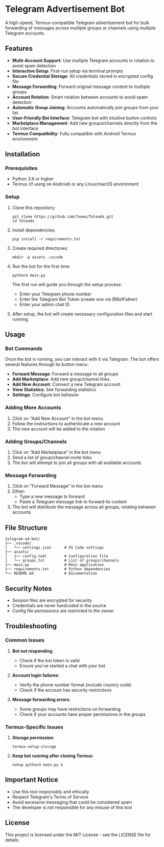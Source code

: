 # Telegram Advertisement Bot

A high-speed, Termux-compatible Telegram advertisement bot for bulk forwarding of messages across multiple groups or channels using multiple Telegram accounts.

## Features

- **Multi-Account Support**: Use multiple Telegram accounts in rotation to avoid spam detection
- **Interactive Setup**: First-run setup via terminal prompts
- **Secure Credential Storage**: All credentials stored in encrypted config file
- **Message Forwarding**: Forward original message content to multiple groups
- **Account Rotation**: Smart rotation between accounts to avoid spam detection
- **Automatic Group Joining**: Accounts automatically join groups from your list
- **User-Friendly Bot Interface**: Telegram bot with intuitive button controls
- **Marketplace Management**: Add new groups/channels directly from the bot interface
- **Termux Compatibility**: Fully compatible with Android Termux environment

## Installation

### Prerequisites

- Python 3.8 or higher
- Termux (if using on Android) or any Linux/macOS environment

### Setup

1. Clone this repository:
   ```
   git clone https://github.com/fxeeo/Teleads.git
   cd Teleads
   ```

2. Install dependencies:
   ```
   pip install -r requirements.txt
   ```

3. Create required directories:
   ```
   mkdir -p assets .vscode
   ```

4. Run the bot for the first time:
   ```
   python3 main.py
   ```
   
   The first run will guide you through the setup process:
   - Enter your Telegram phone number
   - Enter the Telegram Bot Token (create one via @BotFather)
   - Enter your admin chat ID

5. After setup, the bot will create necessary configuration files and start running.

## Usage

### Bot Commands

Once the bot is running, you can interact with it via Telegram. The bot offers several features through its button menu:

- **Forward Message**: Forward a message to all groups
- **Add Marketplace**: Add new group/channel links
- **Add New Account**: Connect a new Telegram account
- **View Statistics**: See forwarding statistics
- **Settings**: Configure bot behavior

### Adding More Accounts

1. Click on "Add New Account" in the bot menu
2. Follow the instructions to authenticate a new account
3. The new account will be added to the rotation

### Adding Groups/Channels

1. Click on "Add Marketplace" in the bot menu
2. Send a list of group/channel invite links
3. The bot will attempt to join all groups with all available accounts

### Message Forwarding

1. Click on "Forward Message" in the bot menu
2. Either:
   - Type a new message to forward
   - Paste a Telegram message link to forward its content
3. The bot will distribute the message across all groups, rotating between accounts

## File Structure

```
telegram-ad-bot/
├── .vscode/
│   └── settings.json      # VS Code settings
├── assets/
│   ├── config.toml        # Configuration file
│   └── groups.txt         # List of groups/channels
├── main.py                # Main application
├── requirements.txt       # Python dependencies
└── README.md              # Documentation
```

## Security Notes

- Session files are encrypted for security
- Credentials are never hardcoded in the source
- Config file permissions are restricted to the owner

## Troubleshooting

### Common Issues

1. **Bot not responding**:
   - Check if the bot token is valid
   - Ensure you've started a chat with your bot

2. **Account login failures**:
   - Verify the phone number format (include country code)
   - Check if the account has security restrictions

3. **Message forwarding errors**:
   - Some groups may have restrictions on forwarding
   - Check if your accounts have proper permissions in the groups

### Termux-Specific Issues

1. **Storage permission**:
   ```
   termux-setup-storage
   ```

2. **Keep bot running after closing Termux**:
   ```
   nohup python3 main.py &
   ```

## Important Notice

- Use this tool responsibly and ethically
- Respect Telegram's Terms of Service
- Avoid excessive messaging that could be considered spam
- The developer is not responsible for any misuse of this tool

## License

This project is licensed under the MIT License - see the LICENSE file for details.
